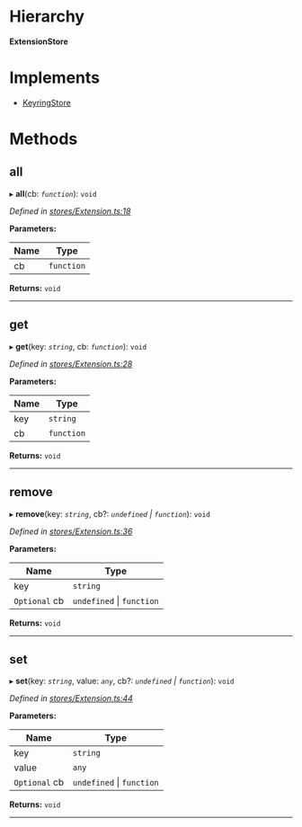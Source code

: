 

# Hierarchy

**ExtensionStore**

# Implements

* [KeyringStore](../interfaces/_types_.keyringstore.md)

# Methods

<a id="all"></a>

##  all

▸ **all**(cb: *`function`*): `void`

*Defined in [stores/Extension.ts:18](https://github.com/polkadot-js/ui/blob/0acf952/packages/ui-keyring/src/stores/Extension.ts#L18)*

**Parameters:**

| Name | Type |
| ------ | ------ |
| cb | `function` |

**Returns:** `void`

___
<a id="get"></a>

##  get

▸ **get**(key: *`string`*, cb: *`function`*): `void`

*Defined in [stores/Extension.ts:28](https://github.com/polkadot-js/ui/blob/0acf952/packages/ui-keyring/src/stores/Extension.ts#L28)*

**Parameters:**

| Name | Type |
| ------ | ------ |
| key | `string` |
| cb | `function` |

**Returns:** `void`

___
<a id="remove"></a>

##  remove

▸ **remove**(key: *`string`*, cb?: *`undefined` \| `function`*): `void`

*Defined in [stores/Extension.ts:36](https://github.com/polkadot-js/ui/blob/0acf952/packages/ui-keyring/src/stores/Extension.ts#L36)*

**Parameters:**

| Name | Type |
| ------ | ------ |
| key | `string` |
| `Optional` cb | `undefined` \| `function` |

**Returns:** `void`

___
<a id="set"></a>

##  set

▸ **set**(key: *`string`*, value: *`any`*, cb?: *`undefined` \| `function`*): `void`

*Defined in [stores/Extension.ts:44](https://github.com/polkadot-js/ui/blob/0acf952/packages/ui-keyring/src/stores/Extension.ts#L44)*

**Parameters:**

| Name | Type |
| ------ | ------ |
| key | `string` |
| value | `any` |
| `Optional` cb | `undefined` \| `function` |

**Returns:** `void`

___

